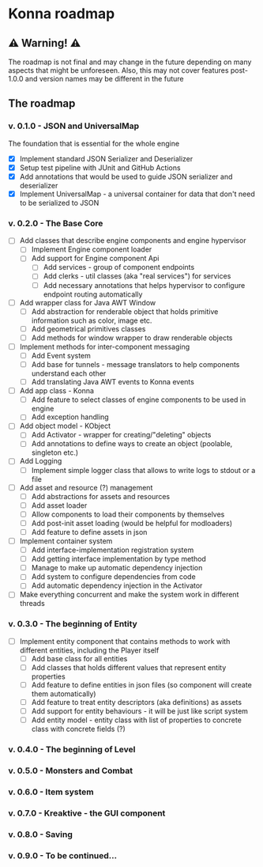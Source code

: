 # Konna roadmap

## ⚠️ Warning! ⚠️

The roadmap is not final and may change in the future depending
on many aspects that might be unforeseen. Also, this may not cover features post-1.0.0 and
version names may be different in the future

## The roadmap

### v. 0.1.0 - JSON and UniversalMap
The foundation that is essential for the whole engine

- [x] Implement standard JSON Serializer and Deserializer
- [x] Setup test pipeline with JUnit and GitHub Actions
- [x] Add annotations that would be used to guide JSON serializer and deserializer
- [x] Implement UniversalMap - a universal container for data that don't need to be serialized to JSON

### v. 0.2.0 - The Base Core

- [ ] Add classes that describe engine components and engine hypervisor
    - [ ] Implement Engine component loader
    - [ ] Add support for Engine component Api
      - [ ] Add services - group of component endpoints
      - [ ] Add clerks - util classes (aka "real services") for services
      - [ ] Add necessary annotations that helps hypervisor to configure endpoint routing automatically
- [ ] Add wrapper class for Java AWT Window
  - [ ] Add abstraction for renderable object that holds primitive information such as color, image etc.
  - [ ] Add geometrical primitives classes
  - [ ] Add methods for window wrapper to draw renderable objects
- [ ] Implement methods for inter-component messaging
    - [ ] Add Event system
    - [ ] Add base for tunnels - message translators to help components understand each other
    - [ ] Add translating Java AWT events to Konna events 
- [ ] Add app class - Konna
  - [ ] Add feature to select classes of engine components to be used in engine
  - [ ] Add exception handling
- [ ] Add object model - KObject
  - [ ] Add Activator - wrapper for creating/"deleting" objects
  - [ ] Add annotations to define ways to create an object (poolable, singleton etc.)
- [ ] Add Logging
  - [ ] Implement simple logger class that allows to write logs to stdout or a file
- [ ] Add asset and resource (?) management
  - [ ] Add abstractions for assets and resources 
  - [ ] Add asset loader
  - [ ] Allow components to load their components by themselves
  - [ ] Add post-init asset loading (would be helpful for modloaders)
  - [ ] Add feature to define assets in json
- [ ] Implement container system
  - [ ] Add interface-implementation registration system
  - [ ] Add getting interface implementation by type method
  - [ ] Manage to make up automatic dependency injection
  - [ ] Add system to configure dependencies from code
  - [ ] Add automatic dependency injection in the Activator
- [ ] Make everything concurrent and make the system work in different threads

### v. 0.3.0 - The beginning of Entity

- [ ] Implement entity component that contains methods to work with different entities, including the Player itself
    - [ ] Add base class for all entities
    - [ ] Add classes that holds different values that represent entity properties
    - [ ] Add feature to define entities in json files (so component will create them automatically)
    - [ ] Add feature to treat entity descriptors (aka definitions) as assets
    - [ ] Add support for entity behaviours - it will be just like script system
    - [ ] Add entity model - entity class with list of properties to concrete class with concrete fields (?)

### v. 0.4.0 - The beginning of Level

### v. 0.5.0 - Monsters and Combat

### v. 0.6.0 - Item system

### v. 0.7.0 - Kreaktive - the GUI component

### v. 0.8.0 - Saving

### v. 0.9.0 - To be continued...